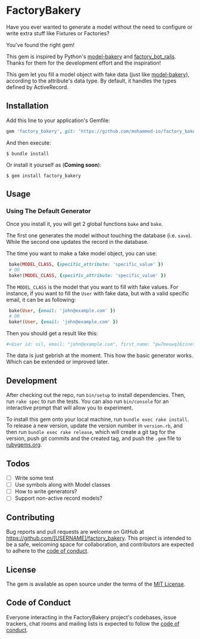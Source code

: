# FactoryBakery

Have you ever wanted to generate a model without the need to configure or write extra stuff like Fixtures or Factories?

You've found the right gem!

This gem is inspired by Python's [model-bakery](https://pypi.org/project/model-bakery/) and [factory_bot_rails](https://github.com/thoughtbot/factory_bot_rails). Thanks for them for the development effort and the inspiration!

This gem let you fill a model object with fake data (just like [model-bakery](https://pypi.org/project/model-bakery/)), according to the attribute's data type. By default, it handles the types defined by ActiveRecord.

## Installation

Add this line to your application's Gemfile:

```ruby
gem 'factory_bakery', git: 'https://github.com/mohammed-io/factory_bakery.git'
```

And then execute:

    $ bundle install

Or install it yourself as (**Coming soon**):

    $ gem install factory_bakery

## Usage

### Using The Default Generator

Once you install it, you will get 2 global functions `bake` and `bake`.

The first one generates the model without touching the database (i.e. `save`). While the second one updates the record in the database.

The time you want to make a fake model object, you can use:

```ruby
 bake(MODEL_CLASS, {specific_attribute: 'specific_value' })
 # OR
 bake!(MODEL_CLASS, {specific_attribute: 'specific_value' })
```

The `MODEL_CLASS` is the model that you want to fill with fake values. For instance, if you want to fill the `User` with fake data, but with a valid specific email, it can be as following:
```ruby
 bake(User, {email: 'john@example.com' })
 # OR
 bake!(User, {email: 'john@example.com' })
```

Then you should get a result like this:
```ruby
#<User id: nil, email: "john@example.com", first_name: "pw7meuwq16zinefai0qhq8btqg8zqe", last_name: "qthti7af61n5rlvb8njg3ygncmsofz", phone: "vs8e4lpy63sdv6u", address: "agseb6fjt51who6yel0o6h0t7b1ndr3abn7u0yyc">
```

The data is just gebrish at the moment. This how the basic generator works. Which can be extended or improved later.

## Development

After checking out the repo, run `bin/setup` to install dependencies. Then, run `rake spec` to run the tests. You can also run `bin/console` for an interactive prompt that will allow you to experiment.

To install this gem onto your local machine, run `bundle exec rake install`. To release a new version, update the version number in `version.rb`, and then run `bundle exec rake release`, which will create a git tag for the version, push git commits and the created tag, and push the `.gem` file to [rubygems.org](https://rubygems.org).

## Todos
* [ ] Write some test
* [ ] Use symbols along with Model classes
* [ ] How to write generators?
* [ ] Support non-active record models?

## Contributing

Bug reports and pull requests are welcome on GitHub at https://github.com/[USERNAME]/factory_bakery. This project is intended to be a safe, welcoming space for collaboration, and contributors are expected to adhere to the [code of conduct](https://github.com/[USERNAME]/factory_bakery/blob/master/CODE_OF_CONDUCT.md).

## License

The gem is available as open source under the terms of the [MIT License](https://opensource.org/licenses/MIT).

## Code of Conduct

Everyone interacting in the FactoryBakery project's codebases, issue trackers, chat rooms and mailing lists is expected to follow the [code of conduct](https://github.com/[USERNAME]/factory_bakery/blob/master/CODE_OF_CONDUCT.md).
